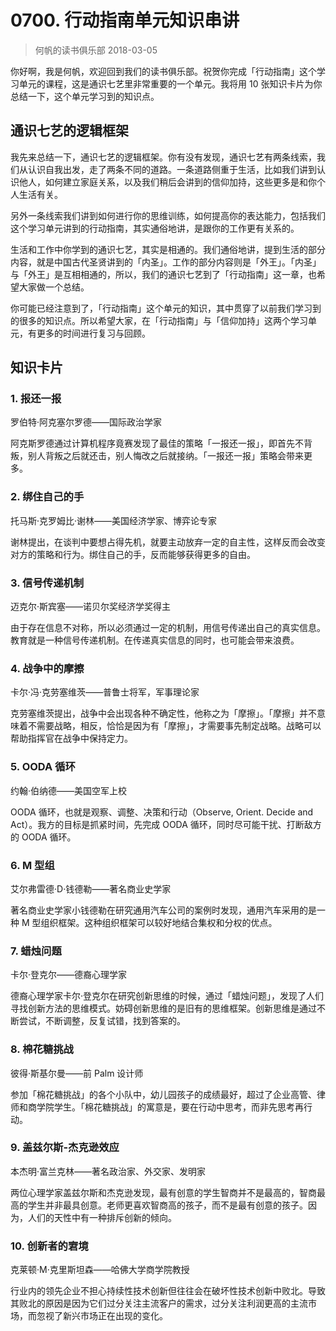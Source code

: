 # 0700. 行动指南单元知识串讲
> 何帆的读书俱乐部
2018-03-05

你好啊，我是何帆，欢迎回到我们的读书俱乐部。祝贺你完成「行动指南」这个学习单元的课程，这是通识七艺里非常重要的一个单元。我将用 10 张知识卡片为你总结一下，这个单元学习到的知识点。

## 通识七艺的逻辑框架

我先来总结一下，通识七艺的逻辑框架。你有没有发现，通识七艺有两条线索，我们从认识自我出发，走了两条不同的道路。一条道路侧重于生活，比如我们讲到认识他人，如何建立家庭关系，以及我们稍后会讲到的信仰加持，这些更多是和你个人生活有关。

另外一条线索我们讲到如何进行你的思维训练，如何提高你的表达能力，包括我们这个学习单元讲到的行动指南，其实通俗地讲，是跟你的工作更有关系的。

生活和工作中你学到的通识七艺，其实是相通的。我们通俗地讲，提到生活的部分内容，就是中国古代圣贤讲到的「内圣」。工作的部分内容则是「外王」。「内圣」与「外王」是互相相通的，所以，我们的通识七艺到了「行动指南」这一章，也希望大家做一个总结。

你可能已经注意到了，「行动指南」这个单元的知识，其中贯穿了以前我们学习到的很多的知识点。所以希望大家，在「行动指南」与「信仰加持」这两个学习单元，有更多的时间进行复习与回顾。

## 知识卡片

### 1. 报还一报

罗伯特·阿克塞尔罗德——国际政治学家

阿克斯罗德通过计算机程序竟赛发现了最佳的策略「一报还一报」，即首先不背叛，别人背叛之后就还击，别人悔改之后就接纳。「一报还一报」策略会带来更多。

### 2. 绑住自己的手

托马斯·克罗姆比·谢林——美国经济学家、博弈论专家

谢林提出，在谈判中要想占得先机，就要主动放弃一定的自主性，这样反而会改变对方的策略和行为。绑住自己的手，反而能够获得更多的自由。

### 3. 信号传递机制

迈克尔·斯宾塞——诺贝尔奖经济学奖得主

由于存在信息不对称，所以必须通过一定的机制，用信号传递出自己的真实信息。教育就是一种信号传递机制。在传递真实信息的同时，也可能会带来浪费。

### 4. 战争中的摩擦

卡尔·冯·克劳塞维茨——普鲁士将军，军事理论家

克劳塞维茨提出，战争中会出现各种不确定性，他称之为「摩擦」。「摩擦」并不意味着不需要战略，相反，恰恰是因为有「摩擦」，才需要事先制定战略。战略可以帮助指挥官在战争中保持定力。

### 5. OODA 循环

约翰·伯纳德——美国空军上校

OODA 循环，也就是观察、调整、决策和行动（Observe, Orient. Decide and Act）。我方的目标是抓紧时间，先完成 OODA 循环，同时尽可能干扰、打断敌方的 OODA 循环。

### 6. M 型组

艾尔弗雷德·D·钱德勒——著名商业史学家

著名商业史学家小钱德勒在研究通用汽车公司的案例时发现，通用汽车采用的是一种 M 型组织框架。这种组织框架可以较好地结合集权和分权的优点。

### 7. 蜡烛问题

卡尔·登克尔——德裔心理学家

德裔心理学家卡尔·登克尔在研究创新思维的时候，通过「蜡烛问题」，发现了人们寻找创新方法的思维模式。妨碍创新思维的是旧有的思维框架。创新思维是通过不断尝试，不断调整，反复试错，找到答案的。

### 8. 棉花糖挑战

彼得·斯基尔曼——前 Palm 设计师

参加「棉花糖挑战」的各个小队中，幼儿园孩子的成绩最好，超过了企业高管、律师和商学院学生。「棉花糖挑战」的寓意是，要在行动中思考，而非先思考再行动。

### 9. 盖兹尔斯-杰克逊效应

本杰明·富兰克林——著名政治家、外交家、发明家

两位心理学家盖兹尔斯和杰克逊发现，最有创意的学生智商并不是最高的，智商最高的学生并非最具创意。老师更喜欢智商高的孩子，而不是最有创意的孩子。因为，人们的天性中有一种排斥创新的倾向。

### 10. 创新者的宭境

克莱顿·M·克里斯坦森——哈佛大学商学院教授

行业内的领先企业不担心持续性技术创新但往往会在破坏性技术创新中败北。导致其败北的原因是因为它们过分关注主流客户的需求，过分关注利润更高的主流市场，而忽视了新兴市场正在出现的变化。



